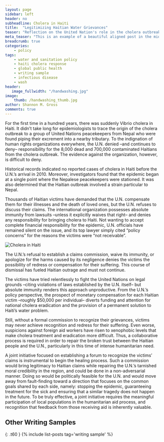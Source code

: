 ```yaml
---
layout: page
sidebar: left
header: no
subheadline: Cholera in Haiti
title:  "Legitimizing Haitian Water Grievances"
teaser: "Reflection on the United Nation's role in the cholera outbreak in Haiti"
meta_teaser: "This is an example of a beautiful aligned post in the middle. There is no sidebar to distract the reader. The difference to the Page-Template is, that you find meta-information at the bottom of the post."
breadcrumb: true
categories:
    - policy
tags:
    - water and sanitation policy
    - haiti cholera response
    - global public health
    - writing sample
    - infectious disease
    - wash
header:
   image_fullwidth: "/handwashing.jpg"
image:
    thumb: /handwashing_thumb.jpg
author: Shannon M. Gross
comments: true
---
```


For the first time in a hundred years, there was suddenly Vibrio cholera in Haiti. It didn’t take long for epidemiologists to trace the origin of the cholera outbreak to a group of United Nations peacekeepers from Nepal who were found piping their excrement into a nearby tributary. To the indignation of human rights organizations everywhere, the U.N. denied –and continues to deny– responsibility for the 8,000 dead and 700,000 contaminated Haitians from the cholera outbreak. The evidence against the organization, however, is difficult to deny.

Historical records indicated no reported cases of cholera in Haiti before the U.N.’s arrival in 2010. Moreover, investigators found that the epidemic began at a single point where the Nepalese peacekeepers were stationed. It was also determined that the Haitian outbreak involved a strain particular to Nepal.

Thousands of Haitian victims have demanded that the U.N. compensate them for their illnesses and the death of loved ones, but the U.N. refuses to discuss their claims. The international organization possesses absolute immunity from lawsuits –unless it explicitly waives that right– and denies any responsibility for bringing cholera to Haiti. Not wanting to accept complete financial responsibility for the epidemic, U.N. officials have remained silent on the issue, and its top lawyer simply cited “policy concerns” for the reasons the victims were “not receivable”.

![Cholera in Haiti]({{site.baseurl}}/images/haiti.jpg)

The U.N.’s refusal to establish a claims commission, waive its immunity, or apologize for the harms caused by its negligence denies the victims the possibility of redress or compensation for their suffering. This course of dismissal has fueled Haitian outrage and must not continue.

The victims have tried relentlessly to fight the United Nations on legal grounds –citing violations of laws established by the U.N. itself– but absolute immunity renders this approach unproductive. From the U.N.’s policy perspective, the prospect of monetary compensation for each Haitian victim –roughly $50,000 per individual– diverts funding and attention for national cholera eradication and the provision of a permanent solution to Haiti’s water problem.

Still, without a formal commission to recognize their grievances, victims may never achieve recognition and redress for their suffering. Even worse, suspicions against foreign aid workers have risen to xenophobic levels that make cholera treatment and eradication more difficult. Thus, a collaborative process is required in order to repair the broken trust between the Haitian people and the U.N., particularly in this time of intense humanitarian need.

A joint initiative focused on establishing a forum to recognize the victims’ claims is instrumental to begin the healing process. Such a commission would bring legitimacy to Haitian claims while repairing the U.N.’s tarnished moral credibility in the region, and could be done in a non-adversarial manner. Doing so would be politically feasible for the U.N. and would move away from fault-finding toward a direction that focuses on the common goals shared by each side, namely: stopping the epidemic, guaranteeing treatment for the sick and ensuring that a similar tragedy does not happen in the future. To be truly effective, a joint initiative requires the meaningful participation of local populations in the humanitarian aid process, and recognition that feedback from those receiving aid is inherently valuable.


## Other Writing Samples
{: .t60 }
{% include list-posts tag='writing sample' %}

